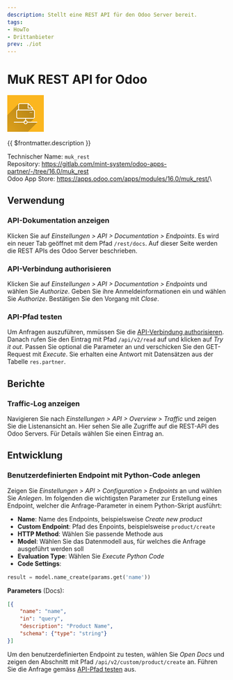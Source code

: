 ```yaml
---
description: Stellt eine REST API für den Odoo Server bereit.
tags:
- HowTo
- Drittanbieter
prev: ./iot
---
```

# MuK REST API for Odoo
![](assets/icons_odoo_printnode_base.png)

{{ $frontmatter.description }}

Technischer Name: `muk_rest`\
Repository: <https://gitlab.com/mint-system/odoo-apps-partner/-/tree/16.0/muk_rest>\
Odoo App Store: <https://apps.odoo.com/apps/modules/16.0/muk_rest/>\

## Verwendung

### API-Dokumentation anzeigen

Klicken Sie auf *Einstellungen > API > Documentation > Endpoints*. Es wird ein neuer Tab geöffnet mit dem Pfad `/rest/docs`. Auf dieser Seite werden die REST APIs des Odoo Server beschrieben.

### API-Verbindung authorisieren

Klicken Sie auf *Einstellungen > API > Documentation > Endpoints* und wählen Sie *Authorize*. Geben Sie ihre Anmeldeinformationen ein und wählen Sie *Authorize*. Bestätigen Sie den Vorgang mit *Close*.

### API-Pfad testen

Um Anfragen auszuführen, mmüssen Sie die [API-Verbindung authorisieren](#API-Verbindung%20authorisieren). Danach rufen Sie den Eintrag mit Pfad `/api/v2/read` auf und klicken auf *Try it out*. Passen Sie optional die Parameter an und verschicken Sie den GET-Request mit *Execute*. Sie erhalten eine Antwort mit Datensätzen aus der Tabelle `res.partner`.

## Berichte

### Traffic-Log anzeigen

Navigieren Sie nach *Einstellungen > API > Overview > Traffic* und zeigen Sie die Listenansicht an. Hier sehen Sie alle Zugriffe auf die REST-API des Odoo Servers. Für Details wählen Sie einen Eintrag an.

## Entwicklung

### Benutzerdefinierten Endpoint mit Python-Code anlegen

Zeigen Sie *Einstellungen > API > Configuration > Endpoints* an und wählen Sie *Anlegen*. Im folgenden die wichtigsten Parameter zur Erstellung eines Endpoint, welcher die Anfrage-Parameter in einem Python-Skript ausführt:

* **Name**: Name des Endpoints, beispielsweise *Create new product*
* **Custom Endpoint**: Pfad des Enpoints, beispielsweise `product/create`
* **HTTP Method**: Wählen Sie passende Methode aus
* **Model**: Wählen Sie das Datenmodell aus, für welches die Anfrage ausgeführt werden soll
* **Evaluation Type**: Wählen Sie *Execute Python Code*
* **Code Settings**:

```python
result = model.name_create(params.get('name'))
```

**Parameters** (Docs): 

```json
[{
	"name": "name", 
	"in": "query", 
	"description": "Product Name", 
	"schema": {"type": "string"}
}]
```

Um den benutzerdefinierten Endpoint zu testen, wählen Sie *Open Docs* und zeigen den Abschnitt mit Pfad `/api/v2/custom/product/create` an. Führen Sie die Anfrage gemäss [API-Pfad testen](#API-Pfad%20testen) aus.